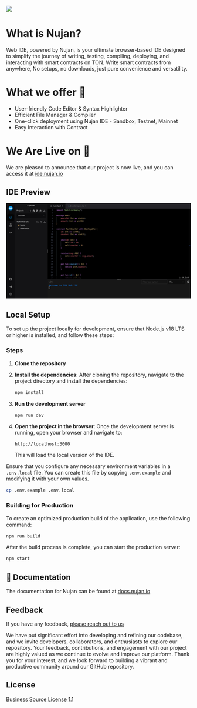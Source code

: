 ![](https://res.cloudinary.com/don6qaqms/image/upload/v1696056044/k8w16co4k2nsjsrn7sup.jpg)

# What is Nujan?

Web IDE, powered by Nujan, is your ultimate browser-based IDE designed to simplify the journey of writing, testing, compiling, deploying, and interacting with smart contracts on TON. Write smart contracts from anywhere, No setups, no downloads, just pure convenience and versatility.

# What we offer 🤝

- User-friendly Code Editor & Syntax Highlighter
- Efficient File Manager & Compiler
- One-click deployment using Nujan IDE - Sandbox, Testnet, Mainnet
- Easy Interaction with Contract

# We Are Live on 🤩

We are pleased to announce that our project is now live, and you can access it at [ide.nujan.io](https://ide.nujan.io/)

## IDE Preview

![IDE Preview](/images/screenshot.jpg)

## Local Setup

To set up the project locally for development, ensure that Node.js v18 LTS or higher is installed, and follow these steps:

### Steps

1. **Clone the repository**
2. **Install the dependencies**: After cloning the repository, navigate to the project directory and install the dependencies:

   ```bash
   npm install
   ```

3. **Run the development server**

   ```bash
   npm run dev
   ```

4. **Open the project in the browser**: Once the development server is running, open your browser and navigate to:

   ```
   http://localhost:3000
   ```

   This will load the local version of the IDE.

Ensure that you configure any necessary environment variables in a `.env.local` file. You can create this file by copying `.env.example` and modifying it with your own values.

```bash
cp .env.example .env.local
```

### Building for Production

To create an optimized production build of the application, use the following command:

```bash
npm run build
```

After the build process is complete, you can start the production server:

```bash
npm start
```

## 📖 Documentation

The documentation for Nujan can be found at [docs.nujan.io](https://docs.nujan.io/)

## Feedback

If you have any feedback, [please reach out to us](https://docs.google.com/forms/d/e/1FAIpQLScrneLuw7qST4FhgEEdUK3c2wXBTn0WmiTBZyMOMi_xnXvRDA/viewform)

We have put significant effort into developing and refining our codebase, and we invite developers, collaborators, and enthusiasts to explore our repository. Your feedback, contributions, and engagement with our project are highly valued as we continue to evolve and improve our platform. Thank you for your interest, and we look forward to building a vibrant and productive community around our GitHub repository.

## License

[Business Source License 1.1](https://github.com/rahulyadav-57/ton-ide/blob/main/LICENSE)
